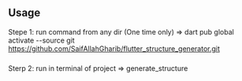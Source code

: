 ## Usage
Stepe 1: run command from any dir (One time only)  => dart pub global activate --source git https://github.com/SaifAllahGharib/flutter_structure_generator.git
###
Sterp 2: run in terminal of project => generate_structure
